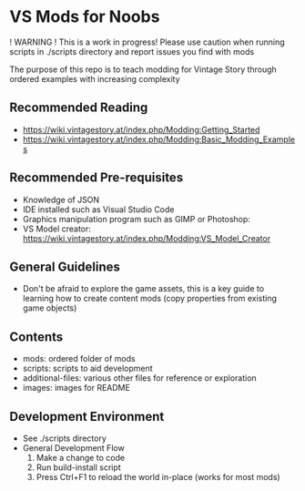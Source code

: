 # VS Mods for Noobs

! WARNING ! This is a work in progress! Please use caution when running scripts in ./scripts directory and report issues you find with mods

The purpose of this repo is to teach modding for Vintage Story through ordered examples with increasing complexity

## Recommended Reading 

- https://wiki.vintagestory.at/index.php/Modding:Getting_Started
- https://wiki.vintagestory.at/index.php/Modding:Basic_Modding_Examples

## Recommended Pre-requisites

- Knowledge of JSON
- IDE installed such as Visual Studio Code
- Graphics manipulation program such as GIMP or Photoshop: 
- VS Model creator: https://wiki.vintagestory.at/index.php/Modding:VS_Model_Creator

## General Guidelines

- Don't be afraid to explore the game assets, this is a key guide to learning how to create content mods (copy properties from existing game objects)

## Contents

- mods: ordered folder of mods
- scripts: scripts to aid development
- additional-files: various other files for reference or exploration
- images: images for README

## Development Environment

- See ./scripts directory
- General Development Flow
  1. Make a change to code
  2. Run build-install script
  3. Press Ctrl+F1 to reload the world in-place (works for most mods)